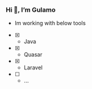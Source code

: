 ### Hi 👋, I’m Gulamo ###

- Im working with below tools
- [x] - Java
- [x] - Quasar
- [x] - Laravel
- [ ] - ...


<!---
gul-amd-moz/gul-amd-moz is a ✨ special ✨ repository because its `README.md` (this file) appears on your GitHub profile.
You can click the Preview link to take a look at your changes.
--->
